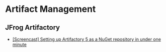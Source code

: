 # Artifact Management

## JFrog Artifactory

- [[Screencast] Setting up Artifactory 5 as a NuGet repository in under one minute](https://www.youtube.com/watch?time_continue=11&v=IlNWNWu0Q_o)
